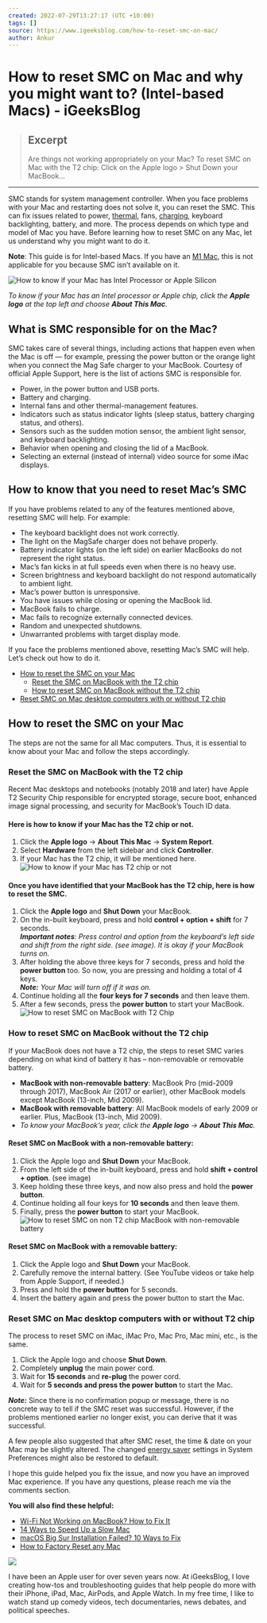 ```yaml
---
created: 2022-07-29T13:27:17 (UTC +10:00)
tags: []
source: https://www.igeeksblog.com/how-to-reset-smc-on-mac/
author: Ankur
---
```


# How to reset SMC on Mac and why you might want to? (Intel-based Macs) - iGeeksBlog

> ## Excerpt
> Are things not working appropriately on your Mac? To reset SMC on Mac with the T2 chip: Click on the Apple logo > Shut Down your MacBook...

---
SMC stands for system management controller. When you face problems with your Mac and restarting does not solve it, you can reset the SMC. This can fix issues related to power, [thermal][1], fans, [charging][2], keyboard backlighting, battery, and more. The process depends on which type and model of Mac you have. Before learning how to reset SMC on any Mac, let us understand why you might want to do it.

**Note**: This guide is for Intel-based Macs. If you have an [M1 Mac][3], this is not applicable for you because SMC isn’t available on it.

![How to know if your Mac has Intel Processor or Apple Silicon](How%20to%20reset%20SMC%20on%20Mac%20and%20why%20you%20might%20want%20to%20(Intel-based%20Macs)%20-%20iGeeksBlog/how-to-know-if-your-mac-has-intel-processor-or-apple-silicon-1.jpg)

_To know if your Mac has an Intel processor or Apple chip, click the **Apple logo** at the top left and choose **About This Mac**._

## What is SMC responsible for on the Mac?

SMC takes care of several things, including actions that happen even when the Mac is off — for example, pressing the power button or the orange light when you connect the Mag Safe charger to your MacBook. Courtesy of official Apple Support, here is the list of actions SMC is responsible for.

-   Power, in the power button and USB ports.
-   Battery and charging.
-   Internal fans and other thermal-management features.
-   Indicators such as status indicator lights (sleep status, battery charging status, and others).
-   Sensors such as the sudden motion sensor, the ambient light sensor, and keyboard backlighting.
-   Behavior when opening and closing the lid of a MacBook.
-   Selecting an external (instead of internal) video source for some iMac displays.

## How to know that you need to reset Mac’s SMC

If you have problems related to any of the features mentioned above, resetting SMC will help. For example:

-   The keyboard backlight does not work correctly.
-   The light on the MagSafe charger does not behave properly.
-   Battery indicator lights (on the left side) on earlier MacBooks do not represent the right status.
-   Mac’s fan kicks in at full speeds even when there is no heavy use.
-   Screen brightness and keyboard backlight do not respond automatically to ambient light.
-   Mac’s power button is unresponsive.
-   You have issues while closing or opening the MacBook lid.
-   MacBook fails to charge.
-   Mac fails to recognize externally connected devices.
-   Random and unexpected shutdowns.
-   Unwarranted problems with target display mode.

If you face the problems mentioned above, resetting Mac’s SMC will help. Let’s check out how to do it.

-   [How to reset the SMC on your Mac][4]
    -   [Reset the SMC on MacBook with the T2 chip][5]
    -   [How to reset SMC on MacBook without the T2 chip][6]
-   [Reset SMC on Mac desktop computers with or without T2 chip][7]

## How to reset the SMC on your Mac

The steps are not the same for all Mac computers. Thus, it is essential to know about your Mac and follow the steps accordingly.

### Reset the SMC on MacBook with the T2 chip

Recent Mac desktops and notebooks (notably 2018 and later) have Apple T2 Security Chip responsible for encrypted storage, secure boot, enhanced image signal processing, and security for MacBook’s Touch ID data.

#### **Here is how to know if your Mac has the T2 chip or not.**

1.  Click the **Apple logo** → **About This Mac** → **System Report**.
2.  Select **Hardware** from the left sidebar and click **Controller**.
3.  If your Mac has the T2 chip, it will be mentioned here.![How to know if your Mac has T2 chip or not](How%20to%20reset%20SMC%20on%20Mac%20and%20why%20you%20might%20want%20to%20(Intel-based%20Macs)%20-%20iGeeksBlog/how-to-know-if-your-mac-has-t2-chip-or-not-1.jpg)

#### **Once you have identified that your MacBook has the T2 chip, here is how to reset the SMC.**

1.  Click the **Apple logo** and **Shut Down** your MacBook.
2.  On the in-built keyboard, press and hold **control + option + shift** for 7 seconds.  
    _**Important notes**: Press control and option from the keyboard’s left side and shift from the right side. (see image). It is okay if your MacBook turns on._
3.  After holding the above three keys for 7 seconds, press and hold the **power button** too. So now, you are pressing and holding a total of 4 keys.  
    _**Note:** Your Mac will turn off if it was on._
4.  Continue holding all the **four keys for 7 seconds** and then leave them.
5.  After a few seconds, press the **power button** to start your MacBook.![How to reset SMC on MacBook with T2 Chip](How%20to%20reset%20SMC%20on%20Mac%20and%20why%20you%20might%20want%20to%20(Intel-based%20Macs)%20-%20iGeeksBlog/how-to-reset-smc-on-macbook-with-t2-chip-1.jpg)

### How to reset SMC on MacBook without the T2 chip

If your MacBook does not have a T2 chip, the steps to reset SMC varies depending on what kind of battery it has – non-removable or removable battery.

-   **MacBook with non-removable battery**: MacBook Pro (mid-2009 through 2017), MacBook Air (2017 or earlier), other MacBook models except MacBook (13-inch, Mid 2009).
-   **MacBook with removable battery**: All MacBook models of early 2009 or earlier. Plus, MacBook (13-inch, Mid 2009).
-   _To know your MacBook’s year, click the **Apple logo** → **About This Mac**._

#### **Reset SMC on MacBook with a non-removable battery:**

1.  Click the Apple logo and **Shut Down** your MacBook.
2.  From the left side of the in-built keyboard, press and hold **shift + control + option**. (see image)
3.  Keep holding these three keys, and now also press and hold the **power button**.
4.  Continue holding all four keys for **10 seconds** and then leave them.
5.  Finally, press the **power button** to start your MacBook.![How to reset SMC on non T2 chip MacBook with non-removable battery](How%20to%20reset%20SMC%20on%20Mac%20and%20why%20you%20might%20want%20to%20(Intel-based%20Macs)%20-%20iGeeksBlog/how-to-reset-smc-on-non-t2-chip-macbook-with-non-removable-battery-1.jpg)

#### **Reset SMC on MacBook with a removable battery:**

1.  Click the Apple logo and **Shut Down** your MacBook.
2.  Carefully remove the internal battery. (See YouTube videos or take help from Apple Support, if needed.)
3.  Press and hold the **power button** for 5 seconds.
4.  Insert the battery again and press the power button to start the Mac.

### Reset SMC on Mac desktop computers with or without T2 chip

The process to reset SMC on iMac, iMac Pro, Mac Pro, Mac mini, etc., is the same.

1.  Click the Apple logo and choose **Shut Down**.
2.  Completely **unplug** the main power cord.
3.  Wait for **15 seconds** and **re-plug** the power cord.
4.  Wait for **5 seconds and press the power button** to start the Mac.

_**Note:**_ Since there is no confirmation popup or message, there is no concrete way to tell if the SMC reset was successful. However, if the problems mentioned earlier no longer exist, you can derive that it was successful.

A few people also suggested that after SMC reset, the time & date on your Mac may be slightly altered. The changed [energy saver][8] settings in System Preferences might also be restored to default.

I hope this guide helped you fix the issue, and now you have an improved Mac experience. If you have any questions, please reach me via the comments section.

**You will also find these helpful:**

-   [Wi-Fi Not Working on MacBook? How to Fix It][9]
-   [14 Ways to Speed Up a Slow Mac][10]
-   [macOS Big Sur Installation Failed? 10 Ways to Fix][11]
-   [How to Factory Reset any Mac][12]

[![](How%20to%20reset%20SMC%20on%20Mac%20and%20why%20you%20might%20want%20to%20(Intel-based%20Macs)%20-%20iGeeksBlog/97772c326e007a12ea9ac02b5c2e613d.png)][13]

I have been an Apple user for over seven years now. At iGeeksBlog, I love creating how-tos and troubleshooting guides that help people do more with their iPhone, iPad, Mac, AirPods, and Apple Watch. In my free time, I like to watch stand up comedy videos, tech documentaries, news debates, and political speeches.

[1]: https://www.igeeksblog.com/macbook-pro-overheating/
[2]: https://www.igeeksblog.com/macbook-not-charging/
[3]: https://www.igeeksblog.com/apple-m1-chip-faqs/
[4]: https://www.igeeksblog.com/how-to-reset-smc-on-mac/#reset-the-SMC
[5]: https://www.igeeksblog.com/how-to-reset-smc-on-mac/#T2-chip
[6]: https://www.igeeksblog.com/how-to-reset-smc-on-mac/#MacBook-without-T2-chip
[7]: https://www.igeeksblog.com/how-to-reset-smc-on-mac/#With-without-T2-Chip
[8]: https://www.igeeksblog.com/how-to-prevent-mac-from-sleeping/
[9]: https://www.igeeksblog.com/wifi-not-working-on-macbook/
[10]: https://www.igeeksblog.com/mac-running-slow/
[11]: https://www.igeeksblog.com/macos-big-sur-installation-failed/
[12]: https://www.igeeksblog.com/how-to-factory-reset-mac/
[13]: https://www.igeeksblog.com/author/ankur/
